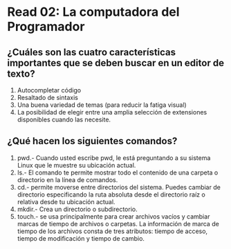 # Read 02: La computadora del Programador 
## ¿Cuáles son las cuatro características importantes que se deben buscar en un editor de texto?  
1. Autocompletar código
2. Resaltado de sintaxis
3. Una buena variedad de temas (para reducir la fatiga visual)
4. La posibilidad de elegir entre una amplia selección de extensiones disponibles cuando las necesite.
## ¿Qué hacen los siguientes comandos?
1. pwd.- Cuando usted escribe pwd, le está preguntando a su sistema Linux que le muestre su ubicación actual.
2. ls.- El comando te permite mostrar todo el contenido de una carpeta o directorio en la línea de comandos.
3. cd.- permite moverse entre directorios del sistema. Puedes cambiar de directorio especificando la ruta absoluta desde el directorio raíz o relativa desde tu ubicación actual.
4. mkdir.- Crea un directorio o subdirectorio.
5. touch.- se usa principalmente para crear archivos vacíos y cambiar marcas de tiempo de archivos o carpetas. La información de marca de tiempo de los archivos consta de tres atributos: tiempo de acceso, tiempo de modificación y tiempo de cambio.
